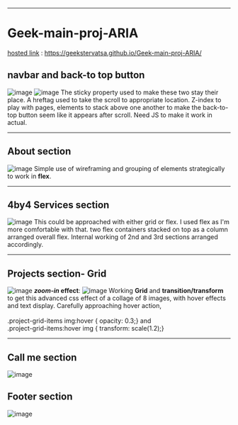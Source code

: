 _________________________________________________________________________
# Geek-main-proj-ARIA
<u> hosted link</u> : https://geekstervatsa.github.io/Geek-main-proj-ARIA/

## navbar and back-to top button
![image](https://github.com/GeeksterVatsa/Geek-main-proj-ARIA/assets/144803484/1687fec5-8676-418f-bd96-965e98eb11dd)
![image](https://github.com/GeeksterVatsa/Geek-main-proj-ARIA/assets/144803484/14f8f194-8ca4-4792-93b9-ed22df04820d)
The sticky property used to make these two stay their place. A hreftag used to take the scroll to appropriate location.
Z-index to play with pages, elements to stack above one another to make the back-to-top button seem like it appears after scroll. Need JS to make it work in actual.
___
## About section
![image](https://github.com/GeeksterVatsa/Geek-main-proj-ARIA/assets/144803484/87883689-8743-43e2-9540-4c4246dbc8a3)
Simple use of wireframing and grouping of elements strategically to work in **flex**. 

___
## 4by4 Services section
![image](https://github.com/GeeksterVatsa/Geek-main-proj-ARIA/assets/144803484/f1d314a0-e438-433c-8c7b-98d18cd73f95)
This could be approached with either grid or flex. I used flex as I'm more comfortable with that. 
two flex containers stacked on top as a column arranged overall flex.
Internal working of 2nd and 3rd sections arranged accordingly.


___
## Projects section- Grid
![image](https://github.com/GeeksterVatsa/Geek-main-proj-ARIA/assets/144803484/aca9d9e4-73f7-400a-b25c-fda5bf41fdc9)
**_zoom-in_ effect**: ![image](https://github.com/GeeksterVatsa/Geek-main-proj-ARIA/assets/144803484/9e07176c-4f39-438d-85c1-2b9370a9c5e2)
Working **Grid** and **transition/transform** to get this advanced css effect of a collage of 8 images, with hover effects and text display.
Carefully approaching hover action, <br><br>
.project-grid-items img:hover { opacity: 0.3;} 
and <br>
.project-grid-items:hover img {
    transform: scale(1.2);}

___

## Call me section
![image](https://github.com/GeeksterVatsa/Geek-main-proj-ARIA/assets/144803484/0877cf6d-c7a9-48e7-bc1a-6491d88bccc9)

## Footer section
![image](https://github.com/GeeksterVatsa/Geek-main-proj-ARIA/assets/144803484/35e24bff-2276-48fd-89c0-e8a117d72366)
